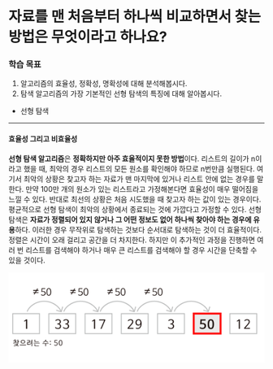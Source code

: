 # 자료를 맨 처음부터 하나씩 비교하면서 찾는 방법은 무엇이라고 하나요?

### 학습 목표

1. 알고리즘의 효율성, 정확성, 명확성에 대해 분석해봅시다.
2. 탐색 알고리즘의 가장 기본적인 선형 탐색의 특징에 대해 알아봅시다.

* 선형 탐색

---

#### 효율성 그리고 비효율성

**선형 탐색 알고리즘**은 **정확하지만 아주 효율적이지 못한 방법**이다. 리스트의 길이가  n이라고 했을 때, 최악의 경우 리스트의 모든 원소를 확인해야 하므로 n번만큼 실행된다. 여기서 최악의 상황은 찾고자 하는 자료가 맨 마지막에 있거나 리스트 안에 없는 경우를 말한다. 만약 100만 개의 원소가 있는 리스트라고 가정해본다면 효율성이 매우 떨어짐을 느낄 수 있다. 반대로 최선의 상황은 처음 시도했을 때 찾고자 하는 값이 있는 경우이다. 평균적으로 선형 탐색이 최악의 상황에서 종료되는 것에 가깝다고 가정할 수 있다. 선형 탐색은 **자료가 정렬되어 있지 않거나 그 어떤 정보도 없어 하나씩 찾아야 하는 경우에 유용**하다. 이러한 경우 무작위로 탐색하는 것보다 순서대로 탐색하는 것이 더 효율적이다. 정렬은 시간이 오래 걸리고 공간을 더 차지한다. 하지만 이 추가적인 과정을 진행하면 여러 번 리스트를 검색해야 하거나 매우 큰 리스트를 검색해야 할 경우 시간을 단축할 수 있을 것이다.

![image-20211003232141227](md-images/image-20211003232141227.png)

